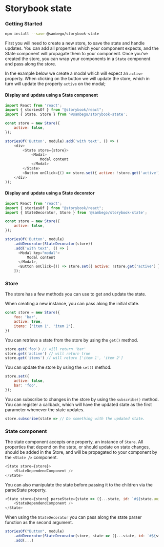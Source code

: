 # Storybook state

### Getting Started

```sh
npm install --save @sambego/storybook-state
```

First you will need to create a new store, to save the state and handle updates.
You can add all properties which your component expects, and the State component will propagate them to your component.
Once you've created the store, you can wrap your components in a `State` component and pass along the store.

In the example below we create a modal which will expect an `active` property.
When clicking on the button we will update the store, which in turn will update the property `active` on the modal;

#### Display and update using a State component

```js
import React from 'react';
import { storiesOf } from "@storybook/react";
import { State, Store } from '@sambego/storybook-state';

const store = new Store({
    active: false,
});

storiesOf('Button', module).add('with text', () => (
    <div>
        <State store={store}>
            <Modal>
                Modal content
            </Modal>
        </State>
        <Button onClick={() => store.set({ active: !store.get('active') })} />
    </div>
));
```

#### Display and update using a State decorator

```js
import React from 'react';
import { storiesOf } from "@storybook/react";
import { StateDecorator, Store } from '@sambego/storybook-state';

const store = new Store({
    active: false,
});

storiesOf('Button', module)
    .addDecorator(StateDecorator(store))
    .add('with text', () => [
      <Modal key="modal">
          Modal content
      </Modal>,
      <Button onClick={() => store.set({ active: !store.get('active') })} key="button"/>
    ]);
```

### Store

The store has a few methods you can use to get and update the state.

When creating a new instance, you can pass along the initial state.
```js
const store = new Store({
    foo: 'bar',
    active: true,
    items: ['item 1', 'item 2'],
})
```

You can retrieve a state from the store by using the `get()` method.
```js
store.get('foo') // will return 'bar'
store.get('active') // will return true
store.get('items') // will return ['item 1', 'item 2']
```

You can update the store by using the `set()` method.
```js
store.set({
    active: false,
    bar: 'foo',
});
```

You can subscribe to changes in the store by using the `subscribe()` method.
You can register a callback, which will have the updated state as the first parameter whenever the state updates.
```js
store.subscribe(state => // Do something with the updated state.
```

### State component

The state component accepts one property, an instance of `Store`. All properties that depend on the state, or should update on state changes, should be added in the Store, and will be propagated to your component by the `<State />` component.
```js
<State store={store}>
    <StateDependendComponent />
</State>
```

You can also manipulate the state before passing it to the children via the parseState property.

```js
<State store={store} parseState={state => ({...state, id: `#${state.uuid}`})}>
    <StateDependendComponent />
</State>
```

When using the `StateDecorator` you can pass along the state parser function as the second argument.

```js
storiesOf("Button", module)
    .addDecorator(StateDecorator(store, state => ({...state, id: `#${state.uuid}`}))
    .add(...)
```
